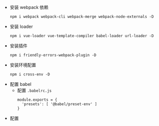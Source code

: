 - 安装 webpack 依赖
  ```
  npm i webpack webpack-cli webpack-merge webpack-node-externals -D
  ```
- 安装 loader
  ```
  npm i vue-loader vue-template-compiler babel-loader url-loader -D
  ```
- 安装插件
  ```
  npm i friendly-errors-webpack-plugin -D
  ```
- 安装环境配置
  ```
  npm i cross-env -D
  ```
- 配置 babel
  - 配置 `.babelrc.js`
    ```
    module.exports = {
      'presets': [ '@babel/preset-env' ]
    }
    ```
- 配置
